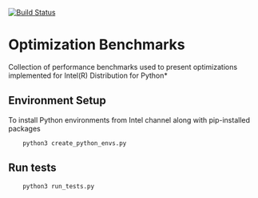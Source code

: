 [![Build Status](https://travis-ci.org/IntelPython/optimizations_bench.svg?branch=master)](https://travis-ci.org/IntelPython/optimizations_bench)

# Optimization Benchmarks
Collection of performance benchmarks used to present optimizations implemented for Intel(R) Distribution for Python*

## Environment Setup
To install Python environments from Intel channel along with pip-installed packages

        python3 create_python_envs.py
        
## Run tests
        python3 run_tests.py
